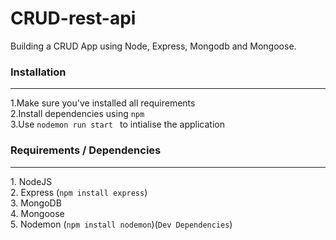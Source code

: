 # CRUD-rest-api
Building a CRUD App using Node, Express, Mongodb and Mongoose.

<h3>Installation</h3>
<hr>
1.Make sure you've installed all requirements<br>
2.Install dependencies using <code>npm</code><br>
3.Use <code>nodemon run start </code> to intialise the application<br>
<h3>Requirements / Dependencies</h3>
<hr>
1. NodeJS<br>
2. Express (<code>npm install express</code>)<br>
3. MongoDB<br>
4. Mongoose<br>
5. Nodemon (<code>npm install nodemon</code>)(<code>Dev Dependencies</code>) 
